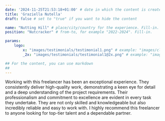 ```yaml
---
date: '2024-11-25T21:53:18+01:00' # date in which the content is created - defaults to "today"
title: 'Graziella Nutella'
draft: false # set to "true" if you want to hide the content 

name: "Nutting Hill" # place/city/country for the experience. Fill-in.
position: "Nutcracker" # from-to, for example "2022-2024". Fill-in.

params:
    logo:
        x: "images/testimonials/testimonial1.png" # example: "images/clients/asgardia.png"
        _2x: "images/testimonials/testimonial1@2x.png" # example: "images/clients/asgardia@2x.png"

## For the content, you can use markdown
##
---
```


Working with this freelancer has been an exceptional experience. They consistently deliver high-quality work, demonstrating a keen eye for detail and a deep understanding of the project requirements. Their professionalism and commitment to excellence are evident in every task they undertake. They are not only skilled and knowledgeable but also incredibly reliable and easy to work with. I highly recommend this freelancer to anyone looking for top-tier talent and a dependable partner.